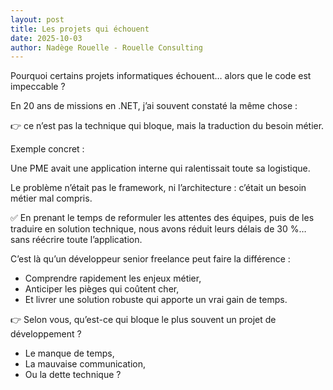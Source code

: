 ```yaml
---
layout: post
title: Les projets qui échouent
date: 2025-10-03
author: Nadège Rouelle - Rouelle Consulting
---
```


Pourquoi certains projets informatiques échouent… alors que le code est impeccable ?

En 20 ans de missions en .NET, j’ai souvent constaté la même chose :

👉 ce n’est pas la technique qui bloque, mais la traduction du besoin métier.

Exemple concret :

Une PME avait une application interne qui ralentissait toute sa logistique.

Le problème n’était pas le framework, ni l’architecture : c’était un besoin métier mal compris.

✅ En prenant le temps de reformuler les attentes des équipes, puis de les traduire en solution technique, nous avons réduit leurs délais de 30 %… sans réécrire toute l’application.

C’est là qu’un développeur senior freelance peut faire la différence :
- Comprendre rapidement les enjeux métier,
- Anticiper les pièges qui coûtent cher,
- Et livrer une solution robuste qui apporte un vrai gain de temps.

👉 Selon vous, qu’est-ce qui bloque le plus souvent un projet de développement ?
- Le manque de temps,
- La mauvaise communication,
- Ou la dette technique ?